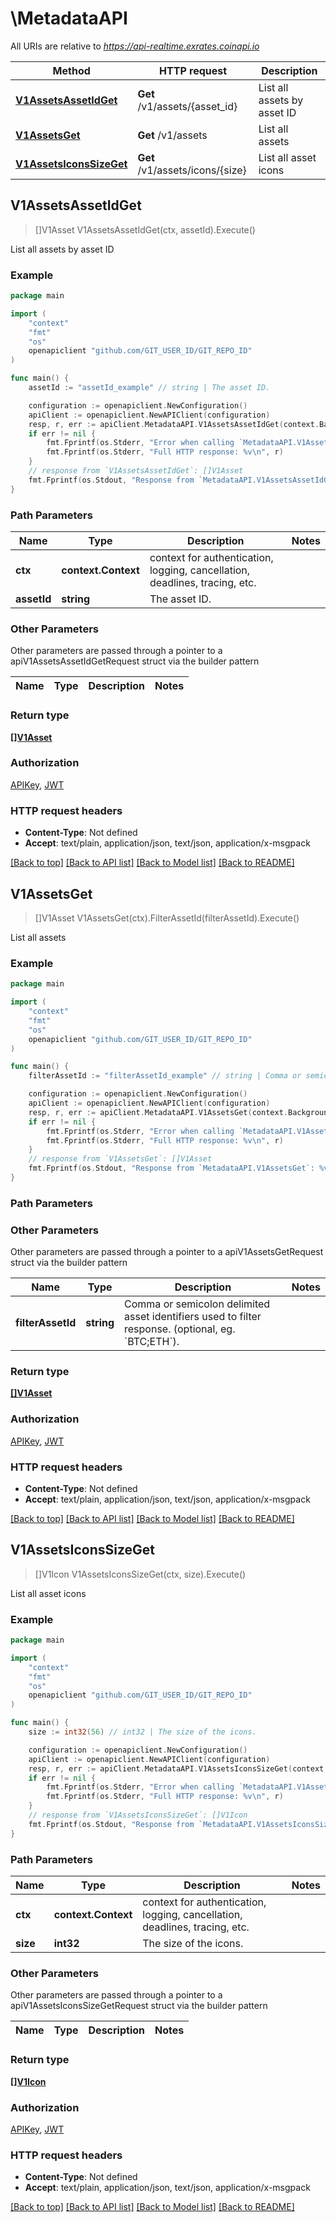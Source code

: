 # \MetadataAPI

All URIs are relative to *https://api-realtime.exrates.coinapi.io*

Method | HTTP request | Description
------------- | ------------- | -------------
[**V1AssetsAssetIdGet**](MetadataAPI.md#V1AssetsAssetIdGet) | **Get** /v1/assets/{asset_id} | List all assets by asset ID
[**V1AssetsGet**](MetadataAPI.md#V1AssetsGet) | **Get** /v1/assets | List all assets
[**V1AssetsIconsSizeGet**](MetadataAPI.md#V1AssetsIconsSizeGet) | **Get** /v1/assets/icons/{size} | List all asset icons



## V1AssetsAssetIdGet

> []V1Asset V1AssetsAssetIdGet(ctx, assetId).Execute()

List all assets by asset ID

### Example

```go
package main

import (
	"context"
	"fmt"
	"os"
	openapiclient "github.com/GIT_USER_ID/GIT_REPO_ID"
)

func main() {
	assetId := "assetId_example" // string | The asset ID.

	configuration := openapiclient.NewConfiguration()
	apiClient := openapiclient.NewAPIClient(configuration)
	resp, r, err := apiClient.MetadataAPI.V1AssetsAssetIdGet(context.Background(), assetId).Execute()
	if err != nil {
		fmt.Fprintf(os.Stderr, "Error when calling `MetadataAPI.V1AssetsAssetIdGet``: %v\n", err)
		fmt.Fprintf(os.Stderr, "Full HTTP response: %v\n", r)
	}
	// response from `V1AssetsAssetIdGet`: []V1Asset
	fmt.Fprintf(os.Stdout, "Response from `MetadataAPI.V1AssetsAssetIdGet`: %v\n", resp)
}
```

### Path Parameters


Name | Type | Description  | Notes
------------- | ------------- | ------------- | -------------
**ctx** | **context.Context** | context for authentication, logging, cancellation, deadlines, tracing, etc.
**assetId** | **string** | The asset ID. | 

### Other Parameters

Other parameters are passed through a pointer to a apiV1AssetsAssetIdGetRequest struct via the builder pattern


Name | Type | Description  | Notes
------------- | ------------- | ------------- | -------------


### Return type

[**[]V1Asset**](V1Asset.md)

### Authorization

[APIKey](../README.md#APIKey), [JWT](../README.md#JWT)

### HTTP request headers

- **Content-Type**: Not defined
- **Accept**: text/plain, application/json, text/json, application/x-msgpack

[[Back to top]](#) [[Back to API list]](../README.md#documentation-for-api-endpoints)
[[Back to Model list]](../README.md#documentation-for-models)
[[Back to README]](../README.md)


## V1AssetsGet

> []V1Asset V1AssetsGet(ctx).FilterAssetId(filterAssetId).Execute()

List all assets



### Example

```go
package main

import (
	"context"
	"fmt"
	"os"
	openapiclient "github.com/GIT_USER_ID/GIT_REPO_ID"
)

func main() {
	filterAssetId := "filterAssetId_example" // string | Comma or semicolon delimited asset identifiers used to filter response. (optional, eg. `BTC;ETH`). (optional)

	configuration := openapiclient.NewConfiguration()
	apiClient := openapiclient.NewAPIClient(configuration)
	resp, r, err := apiClient.MetadataAPI.V1AssetsGet(context.Background()).FilterAssetId(filterAssetId).Execute()
	if err != nil {
		fmt.Fprintf(os.Stderr, "Error when calling `MetadataAPI.V1AssetsGet``: %v\n", err)
		fmt.Fprintf(os.Stderr, "Full HTTP response: %v\n", r)
	}
	// response from `V1AssetsGet`: []V1Asset
	fmt.Fprintf(os.Stdout, "Response from `MetadataAPI.V1AssetsGet`: %v\n", resp)
}
```

### Path Parameters



### Other Parameters

Other parameters are passed through a pointer to a apiV1AssetsGetRequest struct via the builder pattern


Name | Type | Description  | Notes
------------- | ------------- | ------------- | -------------
 **filterAssetId** | **string** | Comma or semicolon delimited asset identifiers used to filter response. (optional, eg. &#x60;BTC;ETH&#x60;). | 

### Return type

[**[]V1Asset**](V1Asset.md)

### Authorization

[APIKey](../README.md#APIKey), [JWT](../README.md#JWT)

### HTTP request headers

- **Content-Type**: Not defined
- **Accept**: text/plain, application/json, text/json, application/x-msgpack

[[Back to top]](#) [[Back to API list]](../README.md#documentation-for-api-endpoints)
[[Back to Model list]](../README.md#documentation-for-models)
[[Back to README]](../README.md)


## V1AssetsIconsSizeGet

> []V1Icon V1AssetsIconsSizeGet(ctx, size).Execute()

List all asset icons



### Example

```go
package main

import (
	"context"
	"fmt"
	"os"
	openapiclient "github.com/GIT_USER_ID/GIT_REPO_ID"
)

func main() {
	size := int32(56) // int32 | The size of the icons.

	configuration := openapiclient.NewConfiguration()
	apiClient := openapiclient.NewAPIClient(configuration)
	resp, r, err := apiClient.MetadataAPI.V1AssetsIconsSizeGet(context.Background(), size).Execute()
	if err != nil {
		fmt.Fprintf(os.Stderr, "Error when calling `MetadataAPI.V1AssetsIconsSizeGet``: %v\n", err)
		fmt.Fprintf(os.Stderr, "Full HTTP response: %v\n", r)
	}
	// response from `V1AssetsIconsSizeGet`: []V1Icon
	fmt.Fprintf(os.Stdout, "Response from `MetadataAPI.V1AssetsIconsSizeGet`: %v\n", resp)
}
```

### Path Parameters


Name | Type | Description  | Notes
------------- | ------------- | ------------- | -------------
**ctx** | **context.Context** | context for authentication, logging, cancellation, deadlines, tracing, etc.
**size** | **int32** | The size of the icons. | 

### Other Parameters

Other parameters are passed through a pointer to a apiV1AssetsIconsSizeGetRequest struct via the builder pattern


Name | Type | Description  | Notes
------------- | ------------- | ------------- | -------------


### Return type

[**[]V1Icon**](V1Icon.md)

### Authorization

[APIKey](../README.md#APIKey), [JWT](../README.md#JWT)

### HTTP request headers

- **Content-Type**: Not defined
- **Accept**: text/plain, application/json, text/json, application/x-msgpack

[[Back to top]](#) [[Back to API list]](../README.md#documentation-for-api-endpoints)
[[Back to Model list]](../README.md#documentation-for-models)
[[Back to README]](../README.md)

